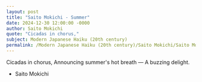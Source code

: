 ```yaml
---
layout: post
title: "Saito Mokichi - Summer"
date: 2024-12-30 12:00:00 -0000
author: Saito Mokichi
quote: "Cicadas in chorus,"
subject: Modern Japanese Haiku (20th century)
permalink: /Modern Japanese Haiku (20th century)/Saito Mokichi/Saito Mokichi - Summer
---
```


Cicadas in chorus,
Announcing summer's hot breath —
A buzzing delight.

- Saito Mokichi
